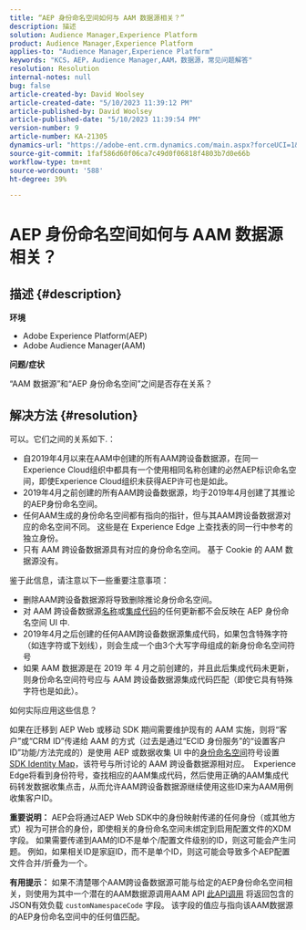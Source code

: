```yaml
---
title: “AEP 身份命名空间如何与 AAM 数据源相关？”
description: 描述
solution: Audience Manager,Experience Platform
product: Audience Manager,Experience Platform
applies-to: "Audience Manager,Experience Platform"
keywords: "KCS，AEP，Audience Manager,AAM，数据源，常见问题解答"
resolution: Resolution
internal-notes: null
bug: false
article-created-by: David Woolsey
article-created-date: "5/10/2023 11:39:12 PM"
article-published-by: David Woolsey
article-published-date: "5/10/2023 11:39:54 PM"
version-number: 9
article-number: KA-21305
dynamics-url: "https://adobe-ent.crm.dynamics.com/main.aspx?forceUCI=1&pagetype=entityrecord&etn=knowledgearticle&id=8306bedd-8bef-ed11-8849-6045bd006b3d"
source-git-commit: 1faf586d60f06ca7c49d0f06818f4803b7d0e66b
workflow-type: tm+mt
source-wordcount: '588'
ht-degree: 39%

---
```


# AEP 身份命名空间如何与 AAM 数据源相关？

## 描述 {#description}


<b>环境</b>

- Adobe Experience Platform(AEP)
- Adobe Audience Manager(AAM)


<b>问题/症状</b>

“AAM 数据源”和“AEP 身份命名空间”之间是否存在关系？


## 解决方法 {#resolution}


可以。它们之间的关系如下.：

- 自2019年4月以来在AAM中创建的所有AAM跨设备数据源，在同一Experience Cloud组织中都具有一个使用相同名称创建的必然AEP标识命名空间，即使Experience Cloud组织未获得AEP许可也是如此。
- 2019年4月之前创建的所有AAM跨设备数据源，均于2019年4月创建了其推论的AEP身份命名空间。
- 任何AAM生成的身份命名空间都有指向的指针，但与其AAM跨设备数据源对应的命名空间不同。 这些是在 Experience Edge 上查找表的同一行中参考的独立身份。
- 只有 AAM 跨设备数据源具有对应的身份命名空间。 基于 Cookie 的 AAM 数据源没有。


鉴于此信息，请注意以下一些重要注意事项：

- 删除AAM跨设备数据源将导致删除推论身份命名空间。
- 对 AAM 跨设备数据源<u>名称</u>或<u>集成代码</u>的任何更新都不会反映在 AEP 身份命名空间 UI 中.
- 2019年4月之后创建的任何AAM跨设备数据源集成代码，如果包含特殊字符（如连字符或下划线），则会生成一个由3个大写字母组成的新身份命名空间符号
- 如果 AAM 数据源是在 <u></u>2019 年 4 月之前创建的，并且此后集成代码未更新，则身份命名空间符号应与 AAM 跨设备数据源集成代码匹配（即使它具有特殊字符也是如此）。


如何实际应用这些信息？

如果在迁移到 AEP Web 或移动 SDK 期间需要维护现有的 AAM 实施，则将“客户”或“CRM ID”传递给 AAM 的方式（过去是通过“ECID 身份服务”的“设置客户 ID”功能/方法完成的）是使用 AEP 或数据收集 UI 中的<u>身份命名空间</u>符号设置 [SDK Identity Map](https://experienceleague.adobe.com/docs/experience-platform/edge/identity/overview.html?lang=en)，该符号与所讨论的 AAM 跨设备数据源相对应。  Experience Edge将看到身份符号，查找相应的AAM集成代码，然后使用正确的AAM集成代码转发数据收集点击，从而允许AAM跨设备数据源继续使用这些ID来为AAM用例收集客户ID。

<b>重要说明：</b> AEP会将通过AEP Web SDK中的身份映射传递的任何身份（或其他方式）视为可拼合的身份，即使相关的身份命名空间未绑定到启用配置文件的XDM字段。 如果需要传递到AAM的ID不是单个/配置文件级别的ID，则这可能会产生问题。 例如，如果相关ID是家庭ID，而不是单个ID，则这可能会导致多个AEP配置文件合并/折叠为一个。

<b>有用提示：</b> 如果不清楚哪个AAM跨设备数据源可能与给定的AEP身份命名空间相关，则使用为其中一个潜在的AAM数据源调用AAM API [此API调用](https://bank.demdex.com/portal/api/v1/openapi.yaml) 将返回包含的JSON有效负载 `customNamespaceCode` 字段。 该字段的值应与指向该AAM数据源的AEP身份命名空间中的任何值匹配。


